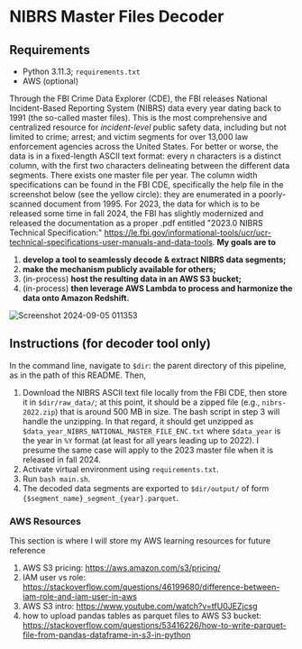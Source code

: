 # NIBRS Master Files Decoder 

## Requirements
- Python 3.11.3; `requirements.txt`
- AWS (optional)

Through the FBI Crime Data Explorer (CDE), the FBI releases National Incident-Based Reporting System (NIBRS) data every year dating back to 1991 (the so-called master files). This is the most comprehensive and centralized resource for *incident-level* public safety data, including but not limited to crime; arrest; and victim segments for over 13,000 law enforcement agencies across the United States. For better or worse, the data is in a fixed-length ASCII text format: every n characters is a distinct column, with the first two characters delineating between the different data segments. There exists one master file per year. The column width specifications can be found in the FBI CDE, specifically the help file in the screenshot below (see the yellow circle): they are enumerated in a poorly-scanned document from 1995. For 2023, the data for which is to be released some time in fall 2024, the FBI has slightly modernized and released the documentation as a proper .pdf entitled "2023.0 NIBRS Technical Specification:" https://le.fbi.gov/informational-tools/ucr/ucr-technical-specifications-user-manuals-and-data-tools. **My goals are to**
1. **develop a tool to seamlessly decode \& extract NIBRS data segments;**
2. **make the mechanism publicly available for others;**
3. (in-process) **host the resulting data in an AWS S3 bucket;**
4. (in-process) **then leverage AWS Lambda to process and harmonize the data onto Amazon Redshift.**

![Screenshot 2024-09-05 011353](https://github.com/user-attachments/assets/6a2cb0be-3eb4-43df-893a-8c4768189c79)

## Instructions (for decoder tool only)
In the command line, navigate to `$dir`: the parent directory of this pipeline, as in the path of this README. Then,
1. Download the NIBRS ASCII text file locally from the FBI CDE, then store it in `$dir/raw_data/`; at this point, it should be a zipped file (e.g., `nibrs-2022.zip`) that is around 500 MB in size. The bash script in step 3 will handle the unzipping. In that regard, it should get unzipped as `$data_year_NIBRS_NATIONAL_MASTER_FILE_ENC.txt` where `$data_year` is the year in `%Y` format (at least for all years leading up to 2022). I presume the same case will apply to the 2023 master file when it is released in fall 2024.
2. Activate virtual environment using `requirements.txt`. 
3. Run `bash main.sh`.
4. The decoded data segments are exported to `$dir/output/` of form `{$segment_name}_segment_{year}.parquet`.

### AWS Resources
This section is where I will store my AWS learning resources for future reference
1. AWS S3 pricing: https://aws.amazon.com/s3/pricing/
2. IAM user vs role: https://stackoverflow.com/questions/46199680/difference-between-iam-role-and-iam-user-in-aws
3. AWS S3 intro: https://www.youtube.com/watch?v=tfU0JEZjcsg
4. how to upload pandas tables as parquet files to AWS S3 bucket: https://stackoverflow.com/questions/53416226/how-to-write-parquet-file-from-pandas-dataframe-in-s3-in-python
